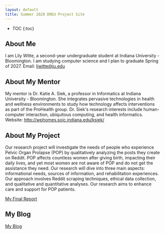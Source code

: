 ```yaml
---
layout: default
title: Summer 2020 DREU Project Site
---
```


* TOC
{:toc}

## About Me

I am Lily Witte, a second-year undergraduate student at Indiana University - Bloomington. I am studying computer science and I plan to graduate Spring of 2027. 
Email: liwitte@iu.edu

## About My Mentor

My mentor is Dr. Katie A. Siek, a professor in Informatics at Indiana University - Bloomington. She integrates pervasive technologies in health and wellness environments to study how technology affects interventions as part of the ProHealth group. Dr. Siek's research interests include human-computer interaction, ubiquitous computing, and health informatics.
Website: http://wphomes.soic.indiana.edu/ksiek/

## About My Project

Our research project will investigate the needs of people who experience Pelvic Organ Prolapse (POP) by qualitatively analyzing the posts they create on Reddit. POP affects countless women after giving birth, impacting their daily lives, and yet most women are not aware of POP and do not get the assistance they need. Our research will dive into three main aspects: informational needs, sources of information, and rehabilitation experiences. Our approach involves Reddit scraping techniques, ethical data collection, and qualitative and quantitative analyses.  Our research aims to enhance care and support for POP patients.  


[My Final Report](files/finalreport.pdf)

## My Blog

[My Blog](blog.html)
